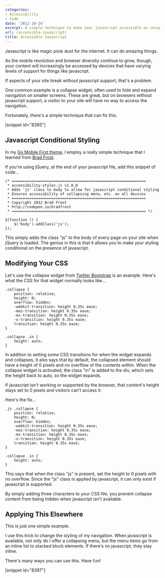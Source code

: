```yaml
---
categories:
- Accessibility
- Code
date: '2012-10-24'
excerpt: A simple technique to make your javascript accessible on unsupported devices.
url: /accessible-javascript/
title: Accessible Javascript
---
```


Javascript is like magic pixie dust for the internet. It can do amazing things.

As the mobile revolution and browser diversity continue to grow, though, your content will increasingly be accessed by devices that have varying levels of support for things like javascript.

If aspects of your site break without javascript support, that's a problem.

One common example is a collapse widget, often used to hide and expand navigation on smaller screens. These are great, but on browsers without javascript support, a visitor to your site will have no way to access the navigation.

Fortunately, there's a simple technique that can fix this.

[snippet id="8395"]

<h2>Javascript Conditional Styling</h2>

In my <a href="https://gomakethings.com/go-mobile-first/">Go Mobile First theme</a>, I employ a really simple technique that I learned from <a href="http://bradfrost.github.com/this-is-responsive/">Brad Frost</a>.

If you're using jQuery, at the end of your javascript file, add this snippet of code...

<pre><code class="language-javascript">/* =============================================================
 * accessibility-styles.js v1.0.0
 * Adds 'js' class to body to allow for javascript conditional styling
 * Ensures accessibility of collapsing menu, etc. on all devices
 * =============================================================
 * Copyright 2012 Brad Frost
 * http://codepen.io/bradfrost
 * ============================================================= */

$(function () {
	$('body').addClass('js');
});
</code></pre>

This simply adds the class "js" to the body of every page on your site when jQuery is loaded. The genius in this is that it allows you to make your styling conditional on the presence of javascript.

<h2>Modifying Your CSS</h2>

Let's use the collapse widget from <a href="http://twitter.github.com/bootstrap/javascript.html#collapse">Twitter Bootstrap</a> is an example. Here's what the CSS for that widget normally looks like...

<pre><code class="language-css">.collapse {
    position: relative;
    height: 0;
    overflow: hidden;
    -webkit-transition: height 0.35s ease;
    -moz-transition: height 0.35s ease;
    -ms-transition: height 0.35s ease;
    -o-transition: height 0.35s ease;
    transition: height 0.35s ease;
}

.collapse .in {
    height: auto;
}</code></pre>

In addition to setting some CSS transitions for when the widget expands and collapses, it also says that by default, the collapsed element should have a height of 0 pixels and no overflow of the contents within. When the collapse widget is activated, the class "in" is added to the div, which sets the height back to auto, so the widget expands.

If javascript isn't working or supported by the browser, that content's height stays set to 0 pixels and visitors can't access it.

Here's the fix...

<pre><code class="language-css">.js .collapse {
    position: relative;
    height: 0;
    overflow: hidden;
    -webkit-transition: height 0.35s ease;
    -moz-transition: height 0.35s ease;
    -ms-transition: height 0.35s ease;
    -o-transition: height 0.35s ease;
    transition: height 0.35s ease;
}

.collapse .in {
    height: auto;
}</code></pre>

This says that when the class "js" is present, set the height to 0 pixels with no overflow. Since the "js" class is applied by javascript, it can only exist if javascript is supported.

By simply adding three characters to your CSS file, you prevent collapse content from being hidden when javascript isn't available.

<h2>Applying This Elsewhere</h2>

This is just one simple example.

I use this trick to change the styling of my navigation. When javascript is available, not only do I offer a collapsing menu, but the menu items go from an inline list to stacked block elements. If there's no javascript, they stay inline.

There's many ways you can use this. Have fun!

[snippet id="8397"]